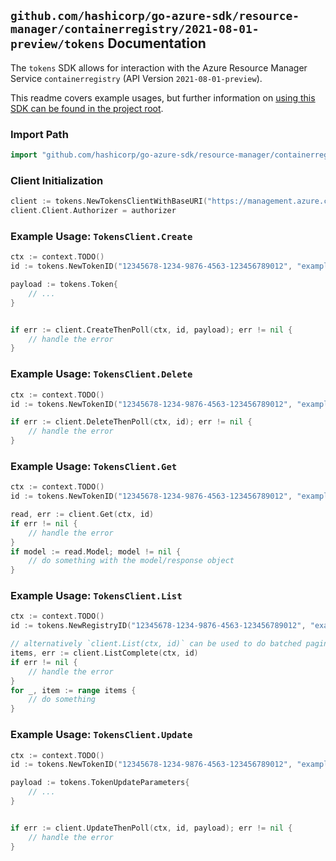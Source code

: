 
## `github.com/hashicorp/go-azure-sdk/resource-manager/containerregistry/2021-08-01-preview/tokens` Documentation

The `tokens` SDK allows for interaction with the Azure Resource Manager Service `containerregistry` (API Version `2021-08-01-preview`).

This readme covers example usages, but further information on [using this SDK can be found in the project root](https://github.com/hashicorp/go-azure-sdk/tree/main/docs).

### Import Path

```go
import "github.com/hashicorp/go-azure-sdk/resource-manager/containerregistry/2021-08-01-preview/tokens"
```


### Client Initialization

```go
client := tokens.NewTokensClientWithBaseURI("https://management.azure.com")
client.Client.Authorizer = authorizer
```


### Example Usage: `TokensClient.Create`

```go
ctx := context.TODO()
id := tokens.NewTokenID("12345678-1234-9876-4563-123456789012", "example-resource-group", "registryValue", "tokenValue")

payload := tokens.Token{
	// ...
}


if err := client.CreateThenPoll(ctx, id, payload); err != nil {
	// handle the error
}
```


### Example Usage: `TokensClient.Delete`

```go
ctx := context.TODO()
id := tokens.NewTokenID("12345678-1234-9876-4563-123456789012", "example-resource-group", "registryValue", "tokenValue")

if err := client.DeleteThenPoll(ctx, id); err != nil {
	// handle the error
}
```


### Example Usage: `TokensClient.Get`

```go
ctx := context.TODO()
id := tokens.NewTokenID("12345678-1234-9876-4563-123456789012", "example-resource-group", "registryValue", "tokenValue")

read, err := client.Get(ctx, id)
if err != nil {
	// handle the error
}
if model := read.Model; model != nil {
	// do something with the model/response object
}
```


### Example Usage: `TokensClient.List`

```go
ctx := context.TODO()
id := tokens.NewRegistryID("12345678-1234-9876-4563-123456789012", "example-resource-group", "registryValue")

// alternatively `client.List(ctx, id)` can be used to do batched pagination
items, err := client.ListComplete(ctx, id)
if err != nil {
	// handle the error
}
for _, item := range items {
	// do something
}
```


### Example Usage: `TokensClient.Update`

```go
ctx := context.TODO()
id := tokens.NewTokenID("12345678-1234-9876-4563-123456789012", "example-resource-group", "registryValue", "tokenValue")

payload := tokens.TokenUpdateParameters{
	// ...
}


if err := client.UpdateThenPoll(ctx, id, payload); err != nil {
	// handle the error
}
```
